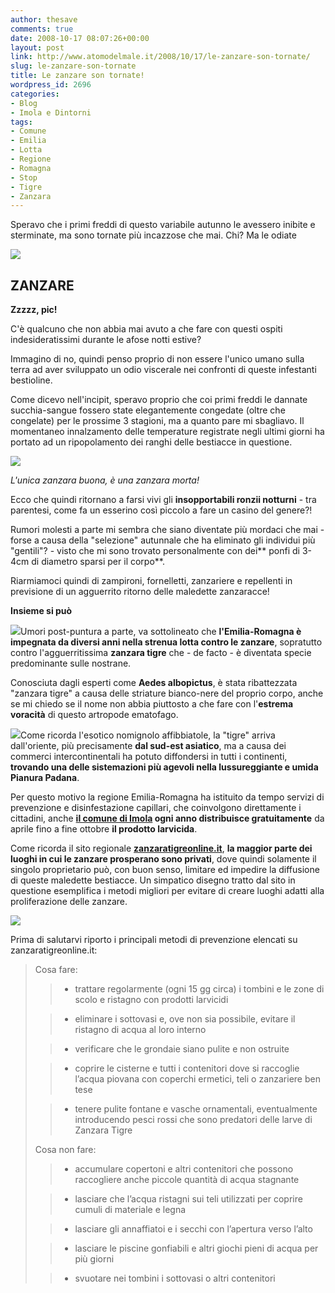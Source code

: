 ```yaml
---
author: thesave
comments: true
date: 2008-10-17 08:07:26+00:00
layout: post
link: http://www.atomodelmale.it/2008/10/17/le-zanzare-son-tornate/
slug: le-zanzare-son-tornate
title: Le zanzare son tornate!
wordpress_id: 2696
categories:
- Blog
- Imola e Dintorni
tags:
- Comune
- Emilia
- Lotta
- Regione
- Romagna
- Stop
- Tigre
- Zanzara
---
```


Speravo che i primi freddi di questo variabile autunno le avessero inibite e sterminate, ma sono tornate più incazzose che mai. Chi? Ma le odiate


![](http://www.atomodelmale.it/wp-content/uploads/2008/10/zanzara2.png)





## ZANZARE




**Zzzzz, pic!**




C'è qualcuno che non abbia mai avuto a che fare con questi ospiti indesideratissimi durante le afose notti estive?




Immagino di no, quindi penso proprio di non essere l'unico umano sulla terra ad aver sviluppato un odio viscerale nei confronti di queste infestanti bestioline.




Come dicevo nell'incipit, speravo proprio che coi primi freddi le dannate succhia-sangue fossero state elegantemente congedate (oltre che congelate) per le prossime 3 stagioni, ma a quanto pare mi sbagliavo. Il momentaneo innalzamento delle temperature registrate negli ultimi giorni ha portato ad un ripopolamento dei ranghi delle bestiacce in questione.




![](http://www.atomodelmale.it/wp-content/uploads/2008/10/zanzara3.png)




_L'unica zanzara buona, è una zanzara morta!_




Ecco che quindi ritornano a farsi vivi gli **insopportabili ronzii notturni** - tra parentesi, come fa un esserino così piccolo a fare un casino del genere?!




Rumori molesti a parte mi sembra che siano diventate più mordaci che mai - forse a causa della "selezione" autunnale che ha eliminato gli individui più "gentili"? - visto che mi sono trovato personalmente con dei** ponfi di 3-4cm di diametro sparsi per il corpo**.<!-- more -->






Riarmiamoci quindi di zampironi, fornelletti, zanzariere e repellenti in previsione di un agguerrito ritorno delle maledette zanzaracce!




**Insieme si può**




![](http://www.atomodelmale.it/wp-content/uploads/2008/10/stopzanzara2.png)Umori post-puntura a parte, va sottolineato che **l'Emilia-Romagna è impegnata da diversi anni nella strenua lotta contro le zanzare**, sopratutto contro l'agguerritissima **zanzara tigre** che - de facto - è diventata specie predominante sulle nostrane.




Conosciuta dagli esperti come **Aedes albopictus**, è stata ribattezzata "zanzara tigre" a causa delle striature bianco-nere del proprio corpo, anche se mi chiedo se il nome non abbia piuttosto a che fare con l'**estrema voracità** di questo artropode ematofago.




![](http://www.atomodelmale.it/wp-content/uploads/2008/10/stopzanzara.png)Come ricorda l'esotico nomignolo affibbiatole, la "tigre" arriva dall'oriente, più precisamente **dal sud-est asiatico**, ma a causa dei commerci intercontinentali ha potuto diffondersi in tutti i continenti, **trovando una delle sistemazioni più agevoli nella lussureggiante e umida Pianura Padana**.




Per questo motivo la regione Emilia-Romagna ha istituito da tempo servizi di prevenzione e disinfestazione capillari, che coinvolgono direttamente i cittadini, anche **[il comune di Imola](http://temi.comune.imola.bo.it/ambiente/zanzara/home.htm) ogni anno distribuisce gratuitamente** da aprile fino a fine ottobre **il prodotto larvicida**.




Come ricorda il sito regionale **[zanzaratigreonline.it](http://www.zanzaratigreonline.it/)**, **la maggior parte dei luoghi in cui le zanzare prosperano sono privati**, dove quindi solamente il singolo proprietario può, con buon senso, limitare ed impedire la diffusione di queste maledette bestiacce. Un simpatico disegno tratto dal sito in questione esemplifica i metodi migliori per evitare di creare luoghi adatti alla proliferazione delle zanzare.




![](http://www.atomodelmale.it/wp-content/uploads/2008/10/zanzara.png)




Prima di salutarvi riporto i principali metodi di prevenzione elencati su zanzaratigreonline.it:








<blockquote>Cosa fare:

> 
> 
	
>   * trattare regolarmente (ogni 15 gg circa) i tombini e le zone di scolo e ristagno con prodotti larvicidi
> 
	
>   * eliminare i sottovasi e, ove non sia possibile, evitare il ristagno di acqua al loro interno
> 
	
>   * verificare che le grondaie siano pulite e non ostruite
> 
	
>   * coprire le cisterne e tutti i contenitori dove si raccoglie l’acqua piovana con coperchi ermetici, teli o zanzariere ben tese
> 
	
>   * tenere pulite fontane e vasche ornamentali, eventualmente introducendo pesci rossi che sono predatori delle larve di Zanzara Tigre
> 

Cosa non fare:

	
>   * accumulare copertoni e altri contenitori che possono raccogliere anche piccole quantità di acqua stagnante
> 
	
>   * lasciare che l’acqua ristagni sui teli utilizzati per coprire cumuli di materiale e legna
> 
	
>   * lasciare gli annaffiatoi e i secchi con l’apertura verso l’alto
> 
	
>   * lasciare le piscine gonfiabili e altri giochi pieni di acqua per più giorni
> 
	
>   * svuotare nei tombini i sottovasi o altri contenitori
> 

</blockquote>
